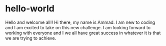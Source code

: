 # hello-world
Hello and welcome all!!
Hi there, my name is Ammad. I am new to coding and I am excited to take on this new challenge.
I am looking forward to working with everyone and I we all have great success in whatever it is that we are trying to achieve.
